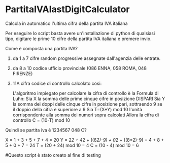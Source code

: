 # PartitaIVAlastDigitCalculator
Calcola in automatico l'ultima cifra della partita IVA italiana

Per eseguire lo script basta avere un'installazione di python di qualsiasi tipo, digitare le prime 10 cifre della partita IVA italiana e premere invio.

Come è composta una partita IVA?
1) da 1 a 7 cifre random progressive assegnate dall'agenzia delle entrate.
2) da 8 a 10 codice ufficio provinciale (086 ENNA, 058 ROMA, 048 FIRENZE)
3) 11A cifra codice di controllo calcolato cosi:
	
	L'algoritmo impiegato per calcolare la cifra di controllo è la Formula di Luhn:
	Sia X la somma delle prime cinque cifre in posizione DISPARI
	Sia Y la somma dei doppi delle cinque cifre in posizione pari, sottraendo 9 se il doppio della cifra è superiore a 9
	Sia T=(X+Y) mod 10 l'unità corrispondente alla somma dei numeri sopra calcolati
	Allora la cifra di controllo C = (10-T) mod 10
	
Quindi se partita iva è 1234567 048 C?

X = 1 + 3 + 5 + 7 + 4 = 20
Y = 2*2 + 4*2 + ((6*2)-9) + 0*2 + ((8*2)-9) = 4 + 8 + 5 + 0 + 7 = 24
T = (20 + 24) mod 10 = 4
C = (10 - 4) mod 10 = 6


#Questo script è stato creato al fine di testing
